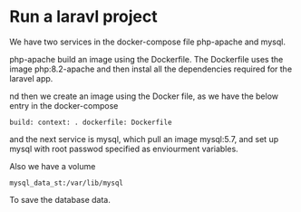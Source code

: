 # Run a laravl project

We have two services in the docker-compose file
php-apache and mysql.


php-apache build an image using the Dockerfile. The Dockerfile
uses the image php:8.2-apache and then instal all the dependencies 
required for the laravel app.

nd then we create an image using the Docker file, as we have the below 
entry in the docker-compose

`
build:
      context: .
      dockerfile: Dockerfile
`


and the next service is mysql, which pull an image mysql:5.7,
and set up mysql with root passwod specified as enviourment variables.


Also we have a volume 

`
mysql_data_st:/var/lib/mysql
`

To save the database data.